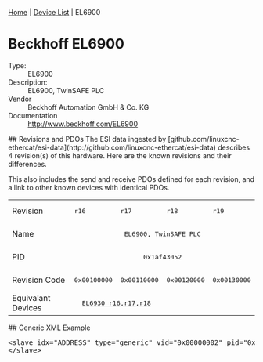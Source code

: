 <div class="nav"><a href="/esi-data">Home</a> | <a href="/esi-data/devices">Device List</a> | EL6900</div>

#  Beckhoff EL6900

<dl>
  <dt>Type:</dt><dd>EL6900</dd>
  <dt>Description:</dt><dd>EL6900, TwinSAFE PLC</dd>
  <dt>Vendor</dt><dd>Beckhoff Automation GmbH & Co. KG</dd>
  <dt>Documentation</dt><dd><a href="http://www.beckhoff.com/EL6900">http://www.beckhoff.com/EL6900</a></dd>
</dl>
## Revisions and PDOs
The ESI data ingested by [github.com/linuxcnc-ethercat/esi-data](http://github.com/linuxcnc-ethercat/esi-data) describes 4 revision(s) of this hardware.  Here are the known revisions and their differences.

This also includes the send and receive PDOs defined for each revision, and a link to other known devices with identical PDOs.

<table>
<tr >
<td class="first">Revision</td>
<td ><pre>r16</pre></td>
<td ><pre>r17</pre></td>
<td ><pre>r18</pre></td>
<td ><pre>r19</pre></td>
</tr>
<tr >
<td class="first">Name</td>
<td  colspan=4 align="center"><pre>EL6900, TwinSAFE PLC</pre></td>
</tr>
<tr >
<td class="first">PID</td>
<td  colspan=4 align="center"><pre>0x1af43052</pre></td>
</tr>
<tr >
<td class="first">Revision Code</td>
<td ><pre>0x00100000</pre></td>
<td ><pre>0x00110000</pre></td>
<td ><pre>0x00120000</pre></td>
<td ><pre>0x00130000</pre></td>
</tr>
<tr >
<td class="first">Equivalant Devices</td>
<td  colspan=2 align="center"><pre><a href="EL6930">EL6930 r16,r17,r18</a></pre></td>
<td  colspan=2 align="center"></td>
</tr>
</table>
## Generic XML Example
<pre class="xml">
&lt;slave idx="ADDRESS" type="generic" vid="0x00000002" pid="0x1af43052" configPdos="true"&gt;
&lt;/slave&gt;
</pre>
